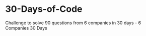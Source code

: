 # 30-Days-of-Code
Challenge to solve 90 questions from 6 companies in 30 days - 6 Companies 30 Days

